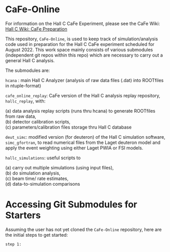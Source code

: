 # CaFe-Online
For information on the Hall C CaFe Experiment, please see the CaFe Wiki:
[Hall C Wiki: CaFe Preparation](https://hallcweb.jlab.org/wiki/index.php/CaFe_Preparation)

This repository, `CaFe-Online`, is used to keep track of simulation/analysis code used in preparation for the Hall C CaFe experiment scheduled for August 2022.  This work space mainly consists of various submodules (independent git repos within this repo) which are necessary to carry out a general Hall C analysis.  <br> 

The submodules are: <br>

`hcana` : main Hall C Analyzer (analysis of raw data files (.dat) into ROOTfiles in ntuple-format) <br>

`cafe_online_replay`: CaFe version of the Hall C analysis replay repository, `hallc_replay`, with: <br> 

(a) data analysis replay scripts (runs thru hcana) to generate ROOTfiles from raw data,  <br>
(b) detector calibration scripts, <br>
(c) parameters/calibration files storage thru Hall C database  <br>

`deut_simc`: modified version (for deuteron) of the Hall C simulation software, `simc_gfortran`, to read numerical files from the Laget deuteron model and apply the event weighting using either Laget PWIA or FSI models.  <br>

`hallc_simulations`: useful scripts to <br>

(a) carry out multiple simulations (using input files), <br>
(b) do simulation analysis, <br>
(c) beam time/ rate estimates, <br>
(d) data-to-simulation comparisons <br>


# Accessing Git Submodules for Starters
Assuming the user has not yet cloned the `CaFe-Online` repository, here are the initial steps to get started: <br>

`step 1: `